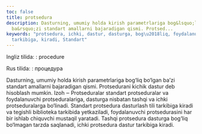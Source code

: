 ```yaml
---
toc: false
title: protsedura
description: Dasturning, umumiy holda kirish parametrlariga bog&lsquo;liq bo&lsquo;lgan
  ba&rsquo;zi standart amallarni bajaradigan qismi. Protsed...
keywords: "protsedura, ichki, dastur, dasturga, bog\u2018liq, foydalanuvchi, standart,
  tarkibiga, kiradi, Standart"
---
```


Ingliz tilida:
:   procedure

Rus tilida:
:   процедура

Dasturning, umumiy holda kirish parametrlariga bog‘liq bo‘lgan ba’zi standart amallarni bajaradigan qismi. Protsedurani kichik dastur deb hisoblash mumkin.
 Izoh ‒ Protseduralar standart protseduralar va foydalanuvchi protseduralariga, dasturga nisbatan tashqi va ichki protseduralarga bo‘linadi. Standart protsedura dasturlash tili tarkibiga kiradi va tegishli biblioteka tarkibida yetkaziladi, foydalanuvchi protsedurasini har bir ishlab chiquvchi mustaqil yaratadi. Tashqi protsedura dasturga bog‘liq bo‘lmagan tarzda saqlanadi, ichki protsedura dastur tarkibiga kiradi.